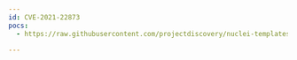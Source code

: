 ```yaml
---
id: CVE-2021-22873
pocs:
  - https://raw.githubusercontent.com/projectdiscovery/nuclei-templates/master/cves/2021/CVE-2021-22873.yaml

---
```

